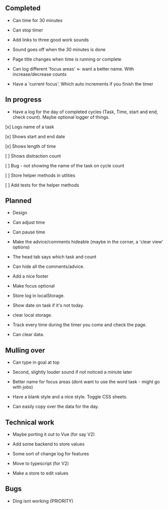 ## Completed

- Can time for 30 minutes

- Can stop timer

- Add links to three good work sounds

- Sound goes off when the 30 minutes is done

- Page title changes when time is running or complete

- Can log different 'focus areas' <- want a better name. With increase/decrease counts

- Have a 'current focus'. Which auto increments if you finish the timer

## In progress

- Have a log for the day of completed cycles (Task, Time, start and end, check count). Maybe optional logger of things.

[x] Logs name of a task

[x] Shows start and end date

[x] Shows length of time

[ ] Shows distraction count

[ ] Bug - not showing the name of the task on cycle count

[ ] Store helper methods in utlities

[ ] Add tests for the helper methods

## Planned

- Design

- Can adjust time

- Can pause time

- Make the advice/comments hideable (maybe in the corner, a 'clear view' options)

- The head tab says which task and count

- Can hide all the comments/advice.

- Add a nice footer

- Make focus optional

- Store log in localStorage.

- Show date on task if it's not today.

- clear local storage.

- Track every time during the timer you come and check the page.

- Can clear data.

## Mulling over

- Can type in goal at top

- Second, slightly louder sound if not noticed a minute later

- Better name for focus areas (dont want to use the word task - might go with jobs)

- Have a blank style and a nice style. Toggle CSS sheets.

- Can easily copy over the data for the day.

## Technical work

- Maybe porting it out to Vue (for say V2)

- Add some backend to store values

- Some sort of change log for features

- Move to typescript (for V2)

- Make a store to edit values

## Bugs

- Ding isnt working (PRIORITY)
